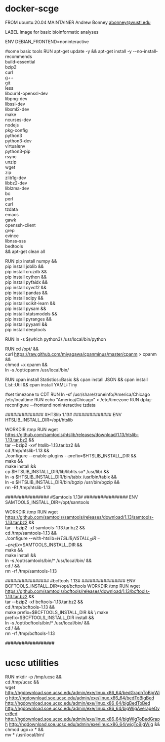 # docker-scge

FROM ubuntu:20.04
MAINTAINER Andrew Bonney <abonney@wustl.edu>

LABEL Image for basic bioinformatic analyses

ENV DEBIAN_FRONTEND=noninteractive

#some basic tools
RUN apt-get update -y && apt-get install -y --no-install-recommends \
    build-essential \
    bzip2 \
    curl \
    g++ \
    git \
    less \
    libcurl4-openssl-dev \
    libpng-dev \
    libssl-dev \
    libxml2-dev \
    make \
    ncurses-dev \
    nodejs \
    pkg-config \
    python3 \
    python3-dev \
    virtualenv \
    python3-pip \
    rsync \
    unzip \
    wget \
    zip \
    zlib1g-dev \
    libbz2-dev \
    liblzma-dev \
    bc \
    perl \
    curl \
    tzdata \
    emacs \
    gawk \
    openssh-client \
    grep \
    evince \
    libnss-sss \
    bedtools \
    && apt-get clean all

RUN pip install numpy && \
    pip install joblib && \
    pip install cruzdb && \
    pip install cython && \
    pip install pyfaidx && \
    pip install cyvcf2 && \
    pip install pandas && \
    pip install scipy && \
    pip install scikit-learn && \
    pip install pysam && \
    pip install statsmodels && \
    pip install pyranges && \
    pip install pyyaml && \
    pip install deeptools
    
RUN ln -s $(which python3) /usr/local/bin/python

RUN cd /opt/ && \
    curl https://raw.github.com/miyagawa/cpanminus/master/cpanm > cpanm && \
    chmod +x cpanm && \
    ln -s /opt/cpanm /usr/local/bin/
    
RUN cpan install Statistics::Basic && cpan install JSON && cpan install List::Util && cpan install YAML::Tiny


#set timezone to CDT
RUN ln -sf /usr/share/zoneinfo/America/Chicago /etc/localtime
RUN echo "America/Chicago" > /etc/timezone
RUN dpkg-reconfigure --frontend noninteractive tzdata


##############
#HTSlib 1.13#
##############
ENV HTSLIB_INSTALL_DIR=/opt/htslib

WORKDIR /tmp
RUN wget https://github.com/samtools/htslib/releases/download/1.13/htslib-1.13.tar.bz2 && \
    tar --bzip2 -xvf htslib-1.13.tar.bz2 && \
    cd /tmp/htslib-1.13 && \
    ./configure  --enable-plugins --prefix=$HTSLIB_INSTALL_DIR && \
    make && \
    make install && \
    cp $HTSLIB_INSTALL_DIR/lib/libhts.so* /usr/lib/ && \
    ln -s $HTSLIB_INSTALL_DIR/bin/tabix /usr/bin/tabix && \
    ln -s $HTSLIB_INSTALL_DIR/bin/bgzip /usr/bin/bgzip && \
    rm -Rf /tmp/htslib-1.13

################
#Samtools 1.13#
################
ENV SAMTOOLS_INSTALL_DIR=/opt/samtools

WORKDIR /tmp
RUN wget https://github.com/samtools/samtools/releases/download/1.13/samtools-1.13.tar.bz2 && \
    tar --bzip2 -xf samtools-1.13.tar.bz2 && \
    cd /tmp/samtools-1.13 && \
    ./configure --with-htslib=$HTSLIB_INSTALL_DIR --prefix=$SAMTOOLS_INSTALL_DIR && \
    make && \
    make install && \
    ln -s /opt/samtools/bin/* /usr/local/bin/ && \
    cd / && \
    rm -rf /tmp/samtools-1.13

################
#bcftools 1.13#
################
ENV BCFTOOLS_INSTALL_DIR=/opt/bcftools
WORKDIR /tmp
RUN wget https://github.com/samtools/bcftools/releases/download/1.13/bcftools-1.13.tar.bz2 && \
    tar --bzip2 -xf bcftools-1.13.tar.bz2 && \
    cd /tmp/bcftools-1.13 && \
    make prefix=$BCFTOOLS_INSTALL_DIR && \
    make prefix=$BCFTOOLS_INSTALL_DIR install && \
    ln -s /opt/bcftools/bin/* /usr/local/bin/ && \
    cd / && \
    rm -rf /tmp/bcftools-1.13


##################
# ucsc utilities #
RUN mkdir -p /tmp/ucsc && \
    cd /tmp/ucsc && \
    wget http://hgdownload.soe.ucsc.edu/admin/exe/linux.x86_64/bedGraphToBigWig http://hgdownload.soe.ucsc.edu/admin/exe/linux.x86_64/bedToBigBed http://hgdownload.soe.ucsc.edu/admin/exe/linux.x86_64/bigBedToBed http://hgdownload.soe.ucsc.edu/admin/exe/linux.x86_64/bigWigAverageOverBed http://hgdownload.soe.ucsc.edu/admin/exe/linux.x86_64/bigWigToBedGraph http://hgdownload.soe.ucsc.edu/admin/exe/linux.x86_64/wigToBigWig && \
    chmod ugo+x * && \
    mv * /usr/local/bin/

